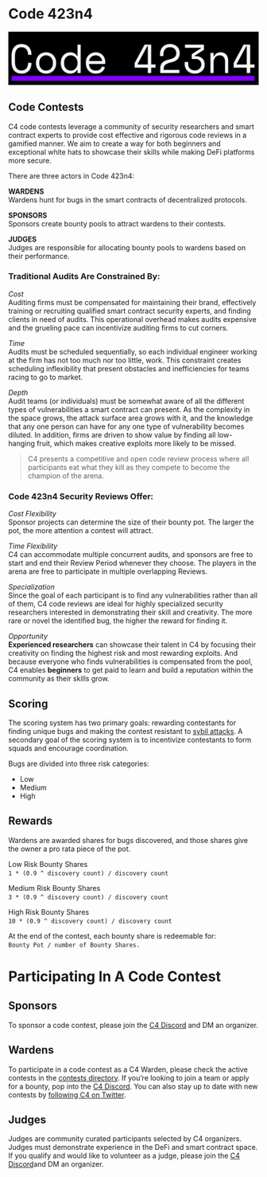 # Code 423n4
![banner](images/c4-logo.png)
## Code Contests
C4 code contests leverage a community of security researchers and smart contract experts to provide cost effective and rigorous code reviews in a gamified manner. We aim to create a way for both beginners and exceptional white hats to showcase their skills while making DeFi platforms more secure.

There are three actors in Code 423n4:

**WARDENS**  
Wardens hunt for bugs in the smart contracts of decentralized protocols.

**SPONSORS**  
Sponsors create bounty pools to attract wardens to their contests.

**JUDGES**  
Judges are responsible for allocating bounty pools to wardens based on their performance.

### Traditional Audits Are Constrained By:
*Cost*  
Auditing firms must be compensated for maintaining their brand, effectively training or recruiting qualified smart contract security experts, and finding clients in need of audits. This operational overhead makes audits expensive and the grueling pace can incentivize auditing firms to cut corners.

*Time*  
Audits must be scheduled sequentially, so each individual engineer working at the firm has not too much nor too little, work. This constraint creates scheduling inflexibility that present obstacles and inefficiencies for teams racing to go to market.

*Depth*  
Audit teams (or individuals) must be somewhat aware of all the different types of vulnerabilities a smart contract can present. As the complexity in the space grows, the attack surface area grows with it, and the knowledge that any one person can have for any one type of vulnerability becomes diluted. In addition, firms are driven to show value by finding all low-hanging fruit, which makes creative exploits more likely to be missed.

> C4 presents a competitive and open code review process where all participants eat what they kill as they compete to become the champion of the arena.

### Code 423n4 Security Reviews Offer:
*Cost Flexibility*  
Sponsor projects can determine the size of their bounty pot. The larger the pot, the more attention a contest will attract.

*Time Flexibility*  
C4 can accommodate multiple concurrent audits, and sponsors are free to start and end their Review Period whenever they choose. The players in the arena are free to participate in multiple overlapping Reviews.

*Specialization*  
Since the goal of each participant is to find any vulnerabilities rather than all of them, C4 code reviews are ideal for highly specialized security researchers interested in demonstrating their skill and creativity. The more rare or novel the identified bug, the higher the reward for finding it.

*Opportunity*  
**Experienced researchers** can showcase their talent in C4 by focusing their creativity on finding the highest risk and most rewarding exploits. And because everyone who finds vulnerabilities is compensated from the pool, C4 enables **beginners** to get paid to learn and build a reputation within the community as their skills grow.

## Scoring
The scoring system has two primary goals: rewarding contestants for finding unique bugs and making the contest resistant to [sybil attacks](https://en.wikipedia.org/wiki/Sybil_attack). A secondary goal of the scoring system is to incentivize contestants to form squads and encourage coordination.

Bugs are divided into three risk categories:   
- Low
- Medium
- High

## Rewards  
Wardens are awarded shares for bugs discovered, and those shares give the owner a pro rata piece of the pot.  
  
Low Risk Bounty Shares  
`1 * (0.9 ^ discovery count) / discovery count`  
  
Medium Risk Bounty Shares  
`3 * (0.9 ^ discovery count) / discovery count`  

High Risk Bounty Shares  
`10 * (0.9 ^ discovery count) / discovery count`
  
At the end of the contest, each bounty share is redeemable for:   
`Bounty Pot / number of Bounty Shares.`

# Participating In A Code Contest
## Sponsors
To sponsor a code contest, please join the [C4 Discord](https://discord.gg/EY5dvm3evD) and DM an organizer.

## Wardens
To participate in a code contest as a C4 Warden, please check the active contests in the [contests directory](contests/README.md). If you’re looking to join a team or apply for a bounty, pop into the [C4 Discord](https://discord.gg/EY5dvm3evD). You can also stay up to date with new contests by [following C4 on Twitter](https://twitter.com/code423n4).

## Judges
Judges are community curated participants selected by C4 organizers. Judges must demonstrate experience in the DeFi and smart contract space. If you qualify and would like to volunteer as a judge, please join the [C4 Discord](https://discord.gg/EY5dvm3evD)and DM an organizer.


